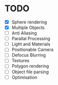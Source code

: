 # TODO

- [x] Sphere rendering
- [x] Multiple Objects
- [ ] Anti Aliasing
- [ ] Parallal Processing
- [ ] Light and Materials
- [ ] Positionable Camera
- [ ] Defocus Blurring
- [ ] Textures
- [ ] Polygon rendering
- [ ] Object file parsing
- [ ] Optimisation